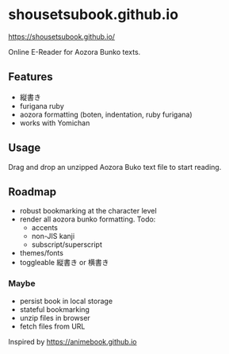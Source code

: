 # shousetsubook.github.io
https://shousetsubook.github.io/

Online E-Reader for Aozora Bunko texts.

## Features
- 縦書き
- furigana ruby
- aozora formatting (boten, indentation, ruby furigana)
- works with Yomichan


## Usage
Drag and drop an unzipped Aozora Buko text file to start reading.


## Roadmap
- robust bookmarking at the character level
- render all aozora bunko formatting. Todo:
    - accents
    - non-JIS kanji
    - subscript/superscript
- themes/fonts
- toggleable 縦書き or 横書き

### Maybe
- persist book in local storage
- stateful bookmarking
- unzip files in browser
- fetch files from URL

Inspired by https://animebook.github.io
